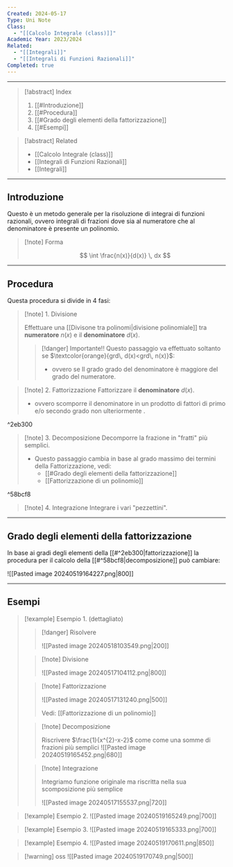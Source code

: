 ```yaml
---
Created: 2024-05-17
Type: Uni Note
Class:
  - "[[Calcolo Integrale (class)]]"
Academic Year: 2023/2024
Related:
  - "[[Integrali]]"
  - "[[Integrali di Funzioni Razionali]]"
Completed: true
---
```

---

>[!abstract] Index
>1. [[#Introduzione]]
>2. [[#Procedura]]
>3. [[#Grado degli elementi della fattorizzazione]]
>4. [[#Esempi]]

>[!abstract] Related
>- [[Calcolo Integrale (class)]]
>- [[Integrali di Funzioni Razionali]]
>- [[Integrali]]

---
## Introduzione
Questo è un metodo generale per la risoluzione di integrai di funzioni razionali, ovvero integrali di frazioni dove sia al numeratore che al denominatore è presente un polinomio.

>[!note] Forma
>
>$$
>\int \frac{n(x)}{d(x)} \, dx 
>$$

---
## Procedura
Questa procedura si divide in 4 fasi:

>[!note] 1\. Divisione
>
>Effettuare una [[Divisone tra polinomi|divisione polinomiale]] tra **numeratore** $n(x)$ e il **denominatore** $d(x)$.
>
>>[!danger] Importante!!
>>Questo passaggio va effettuato soltanto se $\textcolor{orange}{grd\, d(x)<grd\, n(x)}$:
>>- ovvero se Il grado grado del denominatore è maggiore del grado del numeratore.

>[!note] 2\. Fattorizzazione
>Fattorizzare il **denominatore** $d(x)$.
>- ovvero scomporre il denominatore in un prodotto di fattori di primo e/o secondo grado non ulteriormente .

^2eb300

>[!note] 3\. Decomposizione
>Decomporre la frazione in "fratti" più semplici.
>- Questo passaggio cambia in base al grado massimo dei termini della Fattorizzazione, vedi: 
>	- [[#Grado degli elementi della fattorizzazione]]
>	- [[Fattorizzazione di un polinomio]]

^58bcf8

>[!note] 4\. Integrazione
>Integrare i vari "pezzettini".

---
## Grado degli elementi della fattorizzazione

In base ai gradi degli elementi della [[#^2eb300|fattorizzazione]]  la procedura per il calcolo della [[#^58bcf8|decomposizione]] può cambiare:

![[Pasted image 20240519164227.png|800]]

---
## Esempi

>[!example] Esempio 1\. (dettagliato)
>
>>[!danger] Risolvere
>>
>>![[Pasted image 20240518103549.png|200]]
>
>>[!note] Divisione
>>
>>![[Pasted image 20240517104112.png|800]]
>
>>[!note] Fattorizzazione
>>
>>![[Pasted image 20240517131240.png|500]]
>>
>> Vedi: [[Fattorizzazione di un polinomio]]
>
>>[!note]  Decomposizione
>>
>>Riscrivere $\frac{1}{x^{2}-x-2}$ come come una somme di frazioni più semplici
>>![[Pasted image 20240519165452.png|680]]
>
>>[!note] Integrazione 
>>
>>Integriamo funzione originale ma riscritta nella sua scomposizione più semplice
>>
>>![[Pasted image 20240517155537.png|720]]

>[!example] Esempio 2\.
>![[Pasted image 20240519165249.png|700]]
  
>[!example] Esempio 3\.
>![[Pasted image 20240519165333.png|700]]

>[!example] Esempio 4\.
>![[Pasted image 20240519170611.png|850]]

>[!warning] oss
>![[Pasted image 20240519170749.png|500]]

